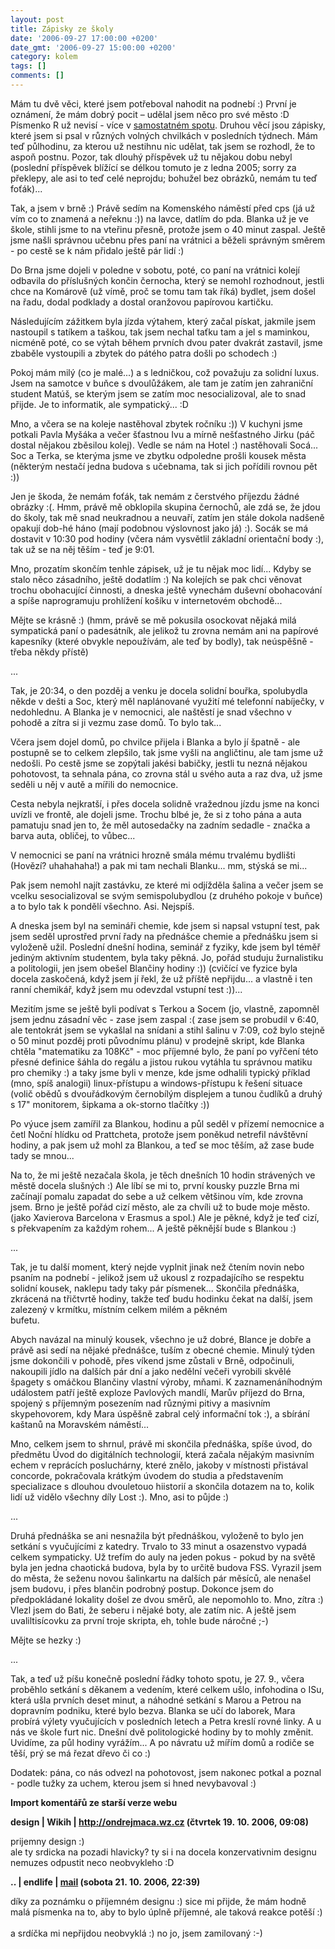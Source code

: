 ```yaml
---
layout: post
title: Zápisky ze školy
date: '2006-09-27 17:00:00 +0200'
date_gmt: '2006-09-27 15:00:00 +0200'
category: kolem
tags: []
comments: []
---
```

<p>Mám tu dvě věci, které jsem potřeboval nahodit na podnebí :) První je oznámení, že mám dobrý pocit &ndash; udělal jsem něco pro své město :D Písmenko R už nevisí - více v <a href="http://podnebi.jan-martinek.com/index.php?a=20060914">samostatném spotu</a>. Druhou věcí jsou zápisky, které jsem si psal v různých volných chvilkách v posledních týdnech. Mám teď půlhodinu, za kterou už nestihnu nic udělat, tak jsem se rozhodl, že to aspoň postnu. Pozor, tak dlouhý příspěvek už tu nějakou dobu nebyl (poslední příspěvek blížící se délkou tomuto je z ledna 2005; sorry za překlepy, ale asi to teď celé neprojdu; bohužel bez obrázků, nemám tu teď foťák)...</p>
<p>Tak, a jsem v brně :) Právě sedím na Komenského náměstí před cps (já už vím co to znamená a neřeknu :)) na lavce, datlím do pda. Blanka už je ve škole, stihli jsme to na vteřinu přesně, protože jsem o 40 minut zaspal. Ještě jsme našli správnou učebnu přes paní na vrátnici a běželi správným směrem - po cestě se k nám přidalo ještě pár lidí :)</p>
<p>Do Brna jsme dojeli v poledne v sobotu, poté, co paní na vrátnici kolejí odbavila do příslušných končin černocha, který se nemohl rozhodnout, jestli chce na Komárově (už vímě, proč se tomu tam tak říká) bydlet, jsem došel na řadu, dodal podklady a dostal oranžovou papírovou kartičku.</p>
<p>Následujícím zážitkem byla jízda výtahem, který začal pískat, jakmile jsem nastoupil s tatíkem a taškou, tak jsem nechal taťku tam a jel s maminkou, nicméně poté, co se výtah během prvních dvou pater dvakrát zastavil, jsme zbaběle vystoupili a zbytek do pátého patra došli po schodech :)</p>
<p>Pokoj mám milý (co je malé...) a s ledničkou, což považuju za solidní luxus. Jsem na samotce v buňce s dvoulůžákem, ale tam je zatím jen zahraniční student Matúš, se kterým jsem se zatím moc nesocializoval, ale to snad přijde. Je to informatik, ale sympatický... :D</p>
<p>Mno, a včera se na koleje nastěhoval zbytek ročníku :)) V kuchyni jsme potkali Pavla Myšáka a večer šťastnou Ivu a mírně nešťastného Jirku (páč dostal nějakou zběsilou kolej). Vedle se nám na Hotel :) nastěhovali Socá... Soc a Terka, se kterýma jsme ve zbytku odpoledne prošli kousek města (některým nestačí jedna budova s učebnama, tak si jich pořídili rovnou pět :)) </p>
<p>Jen je škoda, že nemám foťák, tak nemám z čerstvého příjezdu žádné obrázky :(. Hmm, právě mě obklopila skupina černochů, ale zdá se, že jdou do školy, tak mě snad neukradnou a neuvaří, zatím jen stále dokola nadšeně opakují dob-hé háno (mají podobnou výslovnost jako já) :). Socák se má dostavit v 10:30 pod hodiny (včera nám vysvětlil základní orientační body :), tak už se na něj těším - teď je 9:01.</p>
<p>Mno, prozatím skončím tenhle zápisek, už je tu nějak moc lidí... Kdyby se stalo něco zásadního, ještě dodatlím :) Na kolejích se pak chci věnovat trochu obohacující činnosti, a dneska ještě vynechám duševní obohacování a spíše naprogramuju prohlížení košíku v internetovém obchodě...</p>
<p>Mějte se krásně :) (hmm, právě se mě pokusila osockovat nějaká milá sympatická paní o padesátník, ale jelikož tu zrovna nemám ani na papírové kapesníky (které obvykle nepoužívám, ale teď by bodly), tak neúspěšně - třeba někdy přístě)</p>
<p>...</p>
<p>Tak, je 20:34, o den pozděj a venku je docela solidní bouřka, spolubydla někde v dešti a Soc, který měl naplánované využití mé telefonní nabíječky, v nedohlednu. A Blanka je v nemocnici, ale naštěstí je snad všechno v pohodě a zítra si ji vezmu zase domů. To bylo tak...</p>
<p>Včera jsem dojel domů, po chvilce přijela i Blanka a bylo jí špatně - ale postupně se to celkem zlepšilo, tak jsme vyšli na angličtinu, ale tam jsme už nedošli. Po cestě jsme se zopýtali jakési babičky, jestli tu nezná nějakou pohotovost, ta sehnala pána, co zrovna stál u svého auta a raz dva, už jsme seděli u něj v autě a mířili do nemocnice.</p>
<p>Cesta nebyla nejkratší, i přes docela solidně vražednou jízdu jsme na konci uvízli ve frontě, ale dojeli jsme. Trochu blbé je, že si z toho pána a auta pamatuju snad jen to, že měl autosedačky na zadním sedadle - značka a barva auta, obličej, to vůbec...</p>
<p>V nemocnici se paní na vrátnici hrozně smála mému trvalému bydlišti (Hovězí? uhahahaha!) a pak mi tam nechali Blanku... mm, stýská se mi...</p>
<p>Pak jsem nemohl najít zastávku, ze které mi odjížděla šalina a večer jsem se vcelku sesocializoval se svým semispolubydlou (z druhého pokoje v buňce) a to bylo tak k pondělí všechno. Asi. Nejspíš.</p>
<p>A dneska jsem byl na semináři chemie, kde jsem si napsal vstupní test, pak jsem seděl uprostřed první řady na přednášce chemie a přednášku jsem si vyloženě užil. Poslední dnešní hodina, seminář z fyziky, kde jsem byl téměř jediným aktivním studentem, byla taky pěkná. Jo, pořád studuju žurnalistiku a politologii, jen jsem obešel Blančiny hodiny :)) (cvičící ve fyzice byla docela zaskočená, když jsem jí řekl, že už příště nepřijdu... a vlastně i ten ranní chemikář, když jsem mu odevzdal vstupní test :))...</p>
<p>Mezitím jsme se ještě byli podívat s Terkou a Socem (jo, vlastně, zapomněl jsem jednu zásadní věc - zase jsem zaspal :( zase jsem se probudil v 6:40, ale tentokrát jsem se vykašlal na snídani a stihl šalinu v 7:09,  což bylo stejně o 50 minut pozděj proti původnímu plánu) v prodejně skript, kde Blanka chtěla "matematiku za 108Kč" - moc příjemné bylo, že paní po vyřčení této přesné definice šáhla do regálu a jistou rukou vytáhla tu správnou matiku pro chemiky :) a taky jsme byli v menze, kde jsme odhalili typický příklad (mno, spíš analogii) linux-přístupu a windows-přístupu k řešení situace (volič obědů s dvouřádkovým černobílým displejem a tunou čudlíků a druhý s 17" monitorem, šipkama a ok-storno tlačítky :))</p>
<p>Po výuce jsem zamířil za Blankou, hodinu a půl seděl v přízemí nemocnice a četl Noční hlídku od Prattcheta, protože jsem poněkud netrefil návštěvní hodiny, a pak jsem už mohl za Blankou, a teď se moc těším, až zase bude tady se mnou... </p>
<p>Na to, že mi ještě nezačala škola, je těch dnešních 10 hodin strávených ve městě docela slušných :) Ale líbí se mi to, první kousky puzzle Brna mi začínají pomalu zapadat do sebe a už celkem většinou vím, kde zrovna jsem. Brno je ještě pořád cizí město, ale za chvíli už to bude moje město. (jako Xavierova Barcelona v Erasmus a spol.) Ale je pěkné, když je teď cizí, s překvapením za každým rohem... A ještě pěknější bude s Blankou :)</p>
<p>...</p>
<p>Tak, je tu další moment, který nejde vyplnit jinak než čtením novin nebo psaním na podnebí - jelikož jsem už ukousl z rozpadajícího se respektu solidní kousek, naklepu tady taky pár písmenek... Skončila přednáška, zkrácená na třičtvrtě hodiny, takže teď budu hodinku čekat na další, jsem  zalezený v krmítku, místním celkem milém a pěkném<br />
bufetu. </p>
<p>Abych navázal na minulý kousek, všechno je už dobré, Blance je dobře a právě asi sedí na nějaké přednášce, tuším z obecné chemie. Minulý týden jsme dokončili v pohodě, přes víkend jsme zůstali v Brně, odpočinuli, nakoupili jídlo na dalších pár dní a jako nedělní večeři vyrobili skvělé špagety s omáčkou Blančiny vlastní výroby, mňami. K zaznamenáníhodným událostem patří ještě exploze Pavlových mandlí, Marův příjezd do Brna, spojený s příjemným posezením nad různými pitivy a masivním skypehovorem, kdy Mara úspěšně zabral celý informační tok :), a sbírání kaštanů na Moravském náměstí...</p>
<p>Mno, celkem jsem to shrnul, právě mi skončila přednáška, spíše úvod, do předmětu Úvod do digitálních technologií, která začala nějakým masivním echem v reprácích posluchárny, které znělo, jakoby v místnosti přistával concorde, pokračovala krátkým úvodem do studia a představením specializace s dlouhou dvouletouo hiistorií a skončila dotazem na to, kolik lidí už vidělo všechny díly Lost :). Mno, asi to půjde :)</p>
<p>...</p>
<p>Druhá přednáška se ani nesnažila být přednáškou, vyloženě to bylo jen setkání s vyučujícími z katedry. Trvalo to 33 minut a osazenstvo vypadá celkem sympaticky. Už trefím do auly na jeden pokus - pokud by na světě byla jen jedna chaotická budova, byla by to určitě budova FSS. Vyrazil jsem do města, že seženu novou šalinkartu na dalších pár měsíců, ale nenašel jsem budovu, i přes blančin podrobný postup. Dokonce jsem do předpokládané lokality došel ze dvou směrů, ale nepomohlo to. Mno, zítra :) Vlezl jsem do Bati, že seberu i nějaké boty, ale zatím nic. A ještě jsem uvaliltisícovku za první troje skripta, eh, tohle bude náročné ;-)</p>
<p>Mějte se hezky :)</p>
<p>...</p>
<p>Tak, a teď už píšu konečně poslední řádky tohoto spotu, je 27. 9., včera proběhlo setkání s děkanem a vedením, které celkem ušlo, infohodina o ISu, která ušla prvních deset minut, a náhodné setkání s Marou a Petrou na dopravním podniku, které bylo bezva. Blanka se učí do laborek, Mara probírá výlety vyučujících v posledních letech a Petra kreslí rovné linky. A u nás ve škole furt nic. Dnešní dvě politologické hodiny by to mohly změnit. Uvidíme, za půl hodiny vyrážím... A po návratu už mířím domů a rodiče se těší, prý se má řezat dřevo či co :)</p>
<p>Dodatek: pána, co nás odvezl na pohotovost, jsem nakonec potkal a poznal - podle tužky za uchem, kterou jsem si hned nevybavoval :)</p>
<div class="import-komentaru">
<p><strong>Import komentářů ze starší verze webu</strong></p>
<div class="comment">
<p style="font-weight:bold"><span class="compredmet">design</span> | <span class="comname">Wikih</span> |  <a href="http://ondrejmaca.wz.cz">http://ondrejmaca.wz.cz</a> (čtvrtek&nbsp;19.&nbsp;10.&nbsp;2006,&nbsp;09:08)</p>
<p>prijemny design :) <br> ale ty srdicka na pozadi hlavicky? ty si i na docela konzervativnim designu nemuzes odpustit neco neobvykleho :D </p>
</div>
<div class="comment">
<p style="font-weight:bold"><span class="compredmet">..</span> | <span class="comname">endlife</span> |  <a href="mailto:jan.martinek@post.cz">mail</a> (sobota&nbsp;21.&nbsp;10.&nbsp;2006,&nbsp;22:39)</p>
<p>díky za poznámku o příjemném designu :) sice mi přijde, že mám hodně malá písmenka na to, aby to bylo úplně příjemné, ale taková reakce potěší :) <br>  <br> a srdíčka mi nepřijdou neobvyklá :) no jo, jsem zamilovaný :-) </p>
</div>
</div>
